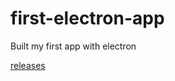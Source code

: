 # first-electron-app
Built my first app with electron

[releases](https://github.com/soyabn09/first-electron-app/releases)
